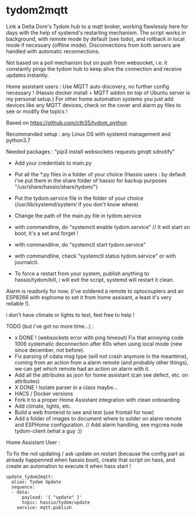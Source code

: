 # tydom2mqtt
Link a Delta Dore's Tydom hub to a mqtt broker, working flawlessly here for days with the help of systemd's restarting mechanism.
The script works in background, with remote mode by default (see todo), and rollback in local mode if necessary (offline mode).
Disconnections from both servers are handled with automatic reconnections.

Not based on a poll mechanism but on push from websocket, i.e. it constantly pings the tydom hub to keep alive the connection and receive updates instantly.

Home assistant users : Use MQTT auto discovery, no further config necessary ! (Hassio docker install + MQTT addon on top of Ubuntu server is my personal setup.)
For other home automation systems you just add devices like any MQTT devices, check on the cover and alarm py files to see or modify the topics !

Based on https://github.com/cth35/tydom_python

Recommanded setup : any Linux OS with systemd management and python3.7

Needed packages : "pip3 install websockets requests gmqtt sdnotify"

- Add your credentials to main.py
- Put all the *.py files in a folder of your choice (Hassio users : by default i've put them in the share folder of hassio for backup purposes "/usr/share/hassio/share/tydom/")
- Put the tydom.service file in the folder of your choice (/usr/lib/systemd/system/ if you don't know where)
- Change the path of the main.py file in tydom.service
- with commandline, do "systemctl enable tydom.service" // It will start on boot, it's a set and forget !
- with commandline, do "systemctl start tydom.service"
- with commandline, check "systemctl status tydom.service" or with journalctl.

- To force a restart from your system, publish anything to hassio/tydom/kill, i will exit the script, systemd will restart it clean.

Alarm is readonly for now, (i've soldered a remote to optocouplers and an ESP8266 with esphome to set it from home assisant, a least it's very reliable !).

i don't have climate or lights to test, feel free to help !

TODO (but i've got no more time...) :

- x DONE ! (websockets error with ping timeout) Fix that annoying code 1006 systematic deconnection after 60s when using local mode (new since december, not before).
- Fix parsing of cdata msg type (will not crash anymore in the meantime), coming from an action from a alarm remote (and probably other things), we can get which remote had an action on alarm with it.
- Add all the attributes as json for home assistant (can see defect, etc. on attributes)
- X DONE ! Isolate parser in a class maybe...
- HACS / Docker versions
- Fork it to a proper Home Assistant integration with clean onboarding
- Add climate, lights, etc.
- Build a web frontend to see and test (use frontail for now)
- Add a folder of images to document where to solder on alarm remote and ESPHome configuration. // Add alarm handling, see mgcrea node tydom-client (what a guy :))


Home Assistant User :

To fix the not updating / ask update on restart (because the config part as already happenned when hassio boot), create that script on hass, and create an automation to execute it when hass start !

```
update_tydom2mqtt:
  alias: Tydom Update
  sequence:
  - data:
      payload: '{ "update" }'
      topic: hassio/tydom/update
    service: mqtt.publish
```
 
